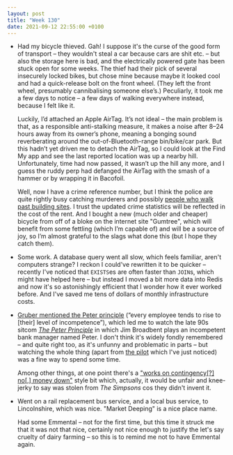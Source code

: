 ```yaml
---
layout: post
title: "Week 130"
date: 2021-09-12 22:55:00 +0100
---
```


- Had my bicycle thieved. Gah! I suppose it's the curse of the good form of transport – they wouldn't steal a car because cars are shit etc. – but also the storage here is bad, and the electrically powered gate has been stuck open for some weeks. The thief had their pick of several insecurely locked bikes, but chose mine because maybe it looked cool and had a quick-release bolt on the front wheel. (They left the front wheel, presumably cannibalising someone else’s.) Peculiarly, it took me a few days to notice – a few days of walking everywhere instead, because I felt like it.

  Luckily, I’d attached an Apple AirTag. It’s not ideal – the main problem is that, as a responsible anti-stalking measure, it makes a noise after 8–24 hours away from its owner’s phone, meaning a bonging sound reverberating around the out-of-Bluetooth-range bin/bike/car park. But this hadn’t yet driven me to detach the AirTag, so I could look at the Find My app and see the last reported location was up a nearby hill. Unfortunately, time had now passed, it wasn’t up the hill any more, and I guess the ruddy perp had defanged the AirTag with the smash of a hammer or by wrapping it in Bacofoil.

  Well, now I have a crime reference number, but I think the police are quite rightly busy catching murderers and possibly [people who walk past building sites](/2021/09/week-129#:~:text=my%20presence%20had%20been%20detected%20and%20something%20something%20police). I trust the updated crime statistics will be reflected in the cost of the rent. And I bought a new (much older and cheaper) bicycle from off of a bloke on the internet site "Gumtree", which will benefit from some fettling (which I’m capable of) and will be a source of joy, so I’m almost grateful to the slags what done this (but I hope they catch them).

- Some work. A database query went all slow, which feels familiar, aren't computers strange?
  I reckon I could've rewritten it to be quicker – recently I've noticed that <code>EXISTS</code>es are often faster than <code>JOIN</code>s, which might have helped here – but instead I moved a bit more data into Redis and now it's so astonishingly efficient that I wonder how it ever worked before. And I've saved me tens of dollars of monthly infrastructure costs.

- [Gruber mentioned the Peter principle](https://daringfireball.net/thetalkshow/2021/09/01/ep-321#:~:text=The%20Peter%20Principle%E2%80%89%E2%80%94%E2%80%89%E2%80%9Ca%20concept%20in%20management%20developed%20by%20Laurence%20J.%20Peter%2C%20which%20observes%20that%20people%20in%20a%20hierarchy%20tend%20to%20rise%20to%20their%20%E2%80%98maximum%20level%20of%20incompetence%E2%80%99%E2%80%9D.) (“every employee tends to rise to [their] level of incompetence”), which led me to watch the late 90s sitcom [<cite>The Peter Principle</cite>](https://www.youtube.com/watch?v=UXCO4W-LXok) in which Jim Broadbent plays an incompetent bank manager named Peter. I don't think it's widely fondly remembered – and quite right too, as it's unfunny and problematic in parts – but watching the whole thing (apart from [the pilot](https://www.youtube.com/watch?v=JLJxzJ3WPZg) which I've just noticed) was a fine way to spend some time.

  Among other things, at one point there's a ["works on contingency[?] no[,] money down"](https://tvtropes.org/pmwiki/pmwiki.php/Main/PunctuationChangesTheMeaning)
  style bit which, actually, it would be unfair and knee-jerky to say was stolen from <cite>The Simpsons</cite> cos they didn't invent it.

- Went on a rail replacement bus service, and a local bus service, to Lincolnshire, which was nice. "Market Deeping" is a nice place name.

  Had some Emmental – not for the first time, but this time it struck me that it was not that nice, certainly not nice enough to justify the let's say cruelty of dairy farming – so this is to remind me not to have Emmental again.
